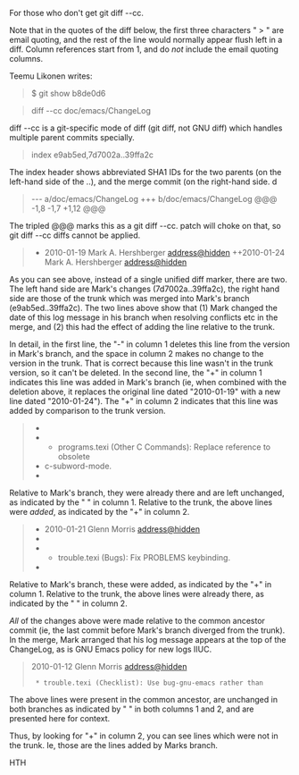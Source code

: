 For those who don't get git diff --cc.

Note that in the quotes of the diff below, the first three characters
" > " are email quoting, and the rest of the line would normally
appear flush left in a diff.  Column references start from 1, and do
*not* include the email quoting columns.

Teemu Likonen writes:

 > $ git show b8de0d6

 > diff --cc doc/emacs/ChangeLog

diff --cc is a git-specific mode of diff (git diff, not GNU diff)
which handles multiple parent commits specially.

 > index e9ab5ed,7d7002a..39ffa2c

The index header shows abbreviated SHA1 IDs for the two parents (on
the left-hand side of the ..), and the merge commit (on the right-hand
side.
d 

 > --- a/doc/emacs/ChangeLog
 > +++ b/doc/emacs/ChangeLog
 > @@@ -1,8 -1,7 +1,12 @@@

The tripled @@@ marks this as a git diff --cc.  patch will choke on
that, so git diff --cc diffs cannot be applied.

 > - 2010-01-19  Mark A. Hershberger  <address@hidden>
 > ++2010-01-24  Mark A. Hershberger  <address@hidden>

As you can see above, instead of a single unified diff marker, there
are two.  The left hand side are Mark's changes (7d7002a..39ffa2c),
the right hand side are those of the trunk which was merged into
Mark's branch (e9ab5ed..39ffa2c).  The two lines above show that (1)
Mark changed the date of this log message in his branch when resolving
conflicts etc in the merge, and (2) this had the effect of adding the
line relative to the trunk.

In detail, in the first line, the "-" in column 1 deletes this line
from the version in Mark's branch, and the space in column 2 makes no
change to the version in the trunk.  That is correct because this line
wasn't in the trunk version, so it can't be deleted.  In the second
line, the "+" in column 1 indicates this line was added in Mark's
branch (ie, when combined with the deletion above, it replaces the
original line dated "2010-01-19" with a new line dated "2010-01-24").
The "+" in column 2 indicates that this line was added by comparison
to the trunk version.

 >  +
 >  +   * programs.texi (Other C Commands): Replace reference to obsolete
 >  +   c-subword-mode.
 >  +

Relative to Mark's branch, they were already there and are left
unchanged, as indicated by the " " in column 1.  Relative to the
trunk, the above lines were *added*, as indicated by the "+" in column
2.

 > + 2010-01-21  Glenn Morris  <address@hidden>
 > + 
 > +    * trouble.texi (Bugs): Fix PROBLEMS keybinding.
 > + 

Relative to Mark's branch, these were added, as indicated by the "+"
in column 1.  Relative to the trunk, the above lines were already
there, as indicated by the " " in column 2.

*All* of the changes above were made relative to the common ancestor
commit (ie, the last commit before Mark's branch diverged from the
trunk).  In the merge, Mark arranged that his log message appears at
the top of the ChangeLog, as is GNU Emacs policy for new logs IIUC.

 >   2010-01-12  Glenn Morris  <address@hidden>
 >   
 >      * trouble.texi (Checklist): Use bug-gnu-emacs rather than

The above lines were present in the common ancestor, are unchanged in
both branches as indicated by " " in both columns 1 and 2, and are
presented here for context.

Thus, by looking for "+" in column 2, you can see lines which were not
in the trunk.  Ie, those are the lines added by Marks branch.

HTH
